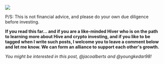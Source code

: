 ![](https://images.hive.blog/0x0/https://images.hive.blog/DQmaQioiDMPpE4AcBKH6i9CPzpBZiqkEbReRYswysdbze8x/Screenshot%202022-06-21%20at%204.30.29%20PM.png)

P/S: This is not financial advice, and please do your own due diligence before investing.

**If you read this far... and if you are a like-minded Hiver who is on the path to learning more about Hive and crypto investing, and if you like to be tagged when I write such posts, I welcome you to leave a comment below and let me know. We can form an alliance to support each other's growth.**

*You might be interested in this post, @jacoalberts and @youngkedar98!*
